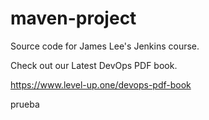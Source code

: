 # maven-project
Source code for James Lee's Jenkins course.

Check out our Latest DevOps PDF book.

https://www.level-up.one/devops-pdf-book

prueba
